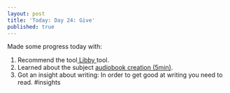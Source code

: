 ```yaml
---
layout: post
title: 'Today: Day 24: Give'
published: true
---
```


Made some progress today with:
1. Recommend the tool<a href="https://libbyapp.com/library/grpl"> Libby </a> tool.
2. Learned about the subject <a href="https://blog.acx.com/"> audiobook creation (5min)</a>.
3. Got an insight about writing: In order to get good at writing you need to read. #insights
